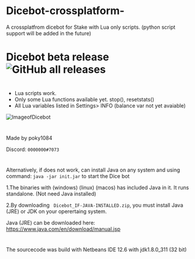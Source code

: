 # Dicebot-crossplatform-
A crossplatfrom dicebot for Stake with Lua only scripts. (python script support will be added in the future)

# Dicebot beta release ![GitHub all releases](https://img.shields.io/github/downloads/poky1084/Dicebot_crossplatform/Dicebot-beta/total)

#
- Lua scripts work.
- Only some Lua functions available yet. stop(), resetstats()
- All Lua variables listed in Settings> INFO (balance var not yet avaiable)


![ImageofDicebot](https://i.imgur.com/CWPTuBo.png)

#
Made by poky1084

Discord: `0000000#7073`

#
Alternatively, if does not work, can install Java on any system and using command: `java -jar init.jar`
to start the Dice bot

1.The binaries with (windows) (linux) (macos) has included Java in it. It runs standalone. (Not need Java installed)

2.By downloading ` Dicebot_IF-JAVA-INSTALLED.zip`, you must install Java (JRE) or JDK on your operertaing system.


Java (JRE) can be downloaded here:
https://www.java.com/en/download/manual.jsp

#
The sourcecode was build with Netbeans IDE 12.6 with jdk1.8.0_311 (32 bit)
